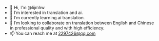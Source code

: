 - 👋 Hi, I’m @lijmhw
- 👀 I’m interested in translation and ai.
- 🌱 I’m currently learning ai translation.
- 💞️ I’m looking to collaborate on translation between English and Chinese in professional quality and with high efficiency.
- 📫 You can reach me at 2297426@qq.com

<!---
lijmhw/lijmhw is a ✨ special ✨ repository because its `README.md` (this file) appears on your GitHub profile.
You can click the Preview link to take a look at your changes.
--->

